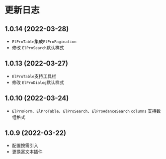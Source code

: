 
# 更新日志

## 1.0.14 (2022-03-28)

- `ElProTable`集成`ElProPagination`
- 修改 `ElProSearch`默认样式

## 1.0.13 (2022-03-27)

- `ElProTable`支持工具栏
- 修改 `ElProDialog`默认样式

## 1.0.10 (2022-03-24)

- `ElProForm`、`ElProTable`、`ElProSearch`、`ElProAdanceSearch` `columns` 支持数组格式

## 1.0.9 (2022-03-22)

- 配置按需引入
- 更换富文本插件

